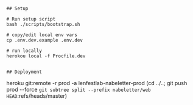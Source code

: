 ```

## Setup

# Run setup script
bash ./scripts/bootstrap.sh

# copy/edit local env vars
cp .env.dev.example .env.dev

# run locally
herokou local -f Procfile.dev


## Deployment

```
heroku git:remote -r prod -a lenfestlab-nabeletter-prod
(cd ../..; git push prod --force `git subtree split --prefix nabeletter/web HEAD`:refs/heads/master)
```
